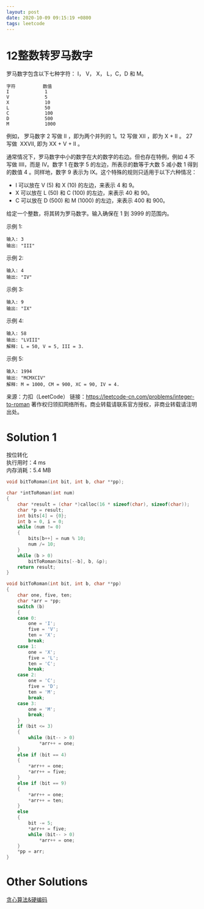 ```yaml
---
layout: post
date: 2020-10-09 09:15:19 +0800
tags: leetcode
---
```


# 12整数转罗马数字

罗马数字包含以下七种字符： I， V， X， L，C，D 和 M。
```
字符          数值
I             1
V             5
X             10
L             50
C             100
D             500
M             1000
```
例如， 罗马数字 2 写做 II ，即为两个并列的 1。12 写做 XII ，即为 X + II 。 27 写做  XXVII, 即为 XX + V + II 。

通常情况下，罗马数字中小的数字在大的数字的右边。但也存在特例，例如 4 不写做 IIII，而是 IV。数字 1 在数字 5 的左边，所表示的数等于大数 5 减小数 1 得到的数值 4 。同样地，数字 9 表示为 IX。这个特殊的规则只适用于以下六种情况：

+ I 可以放在 V (5) 和 X (10) 的左边，来表示 4 和 9。
+ X 可以放在 L (50) 和 C (100) 的左边，来表示 40 和 90。 
+ C 可以放在 D (500) 和 M (1000) 的左边，来表示 400 和 900。

给定一个整数，将其转为罗马数字。输入确保在 1 到 3999 的范围内。

示例 1:
```
输入: 3
输出: "III"
```
示例 2:
```
输入: 4
输出: "IV"
```
示例 3:
```
输入: 9
输出: "IX"
```
示例 4:
```
输入: 58
输出: "LVIII"
解释: L = 50, V = 5, III = 3.
```
示例 5:
```
输入: 1994
输出: "MCMXCIV"
解释: M = 1000, CM = 900, XC = 90, IV = 4.
```
来源：力扣（LeetCode）
链接：https://leetcode-cn.com/problems/integer-to-roman
著作权归领扣网络所有。商业转载请联系官方授权，非商业转载请注明出处。

# Solution 1
按位转化  
执行用时：4 ms  
内存消耗：5.4 MB  
``` c
void bitToRoman(int bit, int b, char **pp);

char *intToRoman(int num)
{
    char *result = (char *)calloc(16 * sizeof(char), sizeof(char));
    char *p = result;
    int bits[4] = {0};
    int b = 0, i = 0;
    while (num != 0)
    {
        bits[b++] = num % 10;
        num /= 10;
    }
    while (b > 0)
        bitToRoman(bits[--b], b, &p);
    return result;
}

void bitToRoman(int bit, int b, char **pp)
{
    char one, five, ten;
    char *arr = *pp;
    switch (b)
    {
    case 0:
        one = 'I';
        five = 'V';
        ten = 'X';
        break;
    case 1:
        one = 'X';
        five = 'L';
        ten = 'C';
        break;
    case 2:
        one = 'C';
        five = 'D';
        ten = 'M';
        break;
    case 3:
        one = 'M';
        break;
    }
    if (bit <= 3)
    {
        while (bit-- > 0)
            *arr++ = one;
    }
    else if (bit == 4)
    {
        *arr++ = one;
        *arr++ = five;
    }
    else if (bit == 9)
    {
        *arr++ = one;
        *arr++ = ten;
    }
    else
    {
        bit -= 5;
        *arr++ = five;
        while (bit-- > 0)
            *arr++ = one;
    }
    *pp = arr;
}
```

# Other Solutions
[贪心算法&硬编码](https://leetcode-cn.com/problems/integer-to-roman/solution/zheng-shu-zhuan-luo-ma-shu-zi-by-leetcode/)